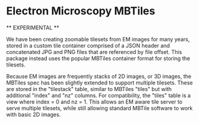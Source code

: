 # Electron Microscopy MBTiles

** EXPERIMENTAL **

We have been creating zoomable tilesets from EM images for many years, stored
in a custom tile container comprised of a JSON header and concatenated JPG and
PNG files that are referenced by file offset. This package instead uses the
popular MBTiles container format for storing the tilesets.

Because EM images are frequently stacks of 2D images, or 3D images, the MBTiles
spec has been slightly extended to support multiple tilesets. These are stored
in the "tilestack" table, similar to MBTiles "tiles" but with additional
"index" and "nz" columns. For compatibility, the "tiles" table is a view where
index = 0 and nz = 1. This allows an EM aware tile server to serve multiple
tilesets, while still allowing standard MBTile software to work with basic 2D
images.
